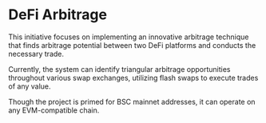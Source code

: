 # DeFi Arbitrage 

This initiative focuses on implementing an innovative arbitrage technique that finds arbitrage potential between two DeFi platforms and conducts the necessary trade.

Currently, the system can identify triangular arbitrage opportunities throughout various swap exchanges, utilizing flash swaps to execute trades of any value.

Though the project is primed for BSC mainnet addresses, it can operate on any EVM-compatible chain.
